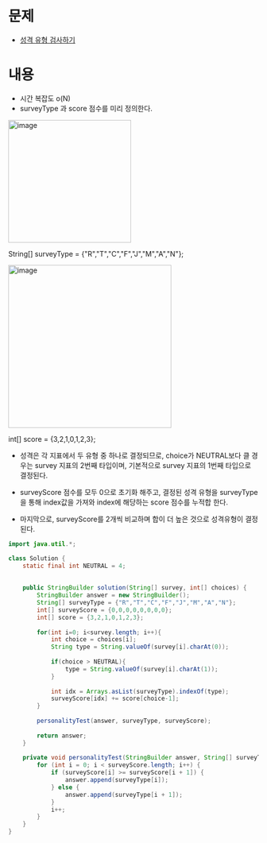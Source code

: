 # 문제
- [성격 유형 검사하기](https://school.programmers.co.kr/learn/courses/30/lessons/118666)

# 내용
- 시간 복잡도 o(N)
- surveyType 과 score 점수를 미리 정의한다.

<img width="247" alt="image" src="https://github.com/v-studies/algorithm/assets/70589857/794c5054-cdd4-40d1-8e57-fc2cd7c59c65">

String[] surveyType = {"R","T","C","F","J","M","A","N"};

<img width="328" alt="image" src="https://github.com/v-studies/algorithm/assets/70589857/4150d83c-15fe-4b8e-8fdf-0788fdcbc840">

int[] score = {3,2,1,0,1,2,3};

- 성격은 각 지표에서 두 유형 중 하나로 결정되므로, choice가 NEUTRAL보다 클 경우는 survey 지표의 2번째 타입이며, 기본적으로 survey 지표의 1번째 타입으로 결정된다.
- surveyScore 점수를 모두 0으로 초기화 해주고, 결정된 성격 유형을 surveyType을 통해 index값을 가져와 index에 해당하는 score 점수를 누적합 한다. 

- 마지막으로, surveyScore를 2개씩 비교하며 합이 더 높은 것으로 성격유형이 결정된다. 


```java
import java.util.*;

class Solution {
    static final int NEUTRAL = 4;
    
    
    public StringBuilder solution(String[] survey, int[] choices) {  
        StringBuilder answer = new StringBuilder();
        String[] surveyType = {"R","T","C","F","J","M","A","N"};
        int[] surveyScore = {0,0,0,0,0,0,0,0};
        int[] score = {3,2,1,0,1,2,3};
        
        for(int i=0; i<survey.length; i++){
            int choice = choices[i];
            String type = String.valueOf(survey[i].charAt(0));
            
            if(choice > NEUTRAL){
                type = String.valueOf(survey[i].charAt(1));
            }
            
            int idx = Arrays.asList(surveyType).indexOf(type);
            surveyScore[idx] += score[choice-1];
        }
        
        personalityTest(answer, surveyType, surveyScore);
        
        return answer;
    }
    
    private void personalityTest(StringBuilder answer, String[] surveyType, int[] surveyScore) {
		for (int i = 0; i < surveyScore.length; i++) {
			if (surveyScore[i] >= surveyScore[i + 1]) {
				answer.append(surveyType[i]);
			} else {
				answer.append(surveyType[i + 1]);
			}
			i++;
		}
	}
}
```
